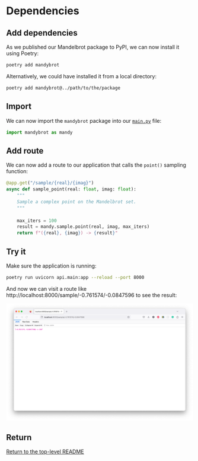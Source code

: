 # Dependencies

## Add dependencies

As we published our Mandelbrot package to PyPI, we can now install it using Poetry:

```bash
poetry add mandybrot
```

Alternatively, we could have installed it from a local directory:

```bash
poetry add mandybrot@../path/to/the/package
```

## Import

We can now import the `mandybrot` package into our [`main.py`](./api/main.py) file:

```python
import mandybrot as mandy
```

## Add route

We can now add a route to our application that calls the `point()` sampling function:

```python
@app.get("/sample/{real}/{imag}")
async def sample_point(real: float, imag: float):
    """
    Sample a complex point on the Mandelbrot set.
    """

    max_iters = 100
    result = mandy.sample.point(real, imag, max_iters)
    return f"({real}, {imag}) -> {result}"
```

## Try it

Make sure the application is running:

```bash
poetry run uvicorn api.main:app --reload --port 8000
```

And now we can visit a route like http://localhost:8000/sample/-0.761574/-0.0847596 to see the result:

![Sample point](./images/sample_point.png)

## Return

[Return to the top-level README](./../../README.md)
